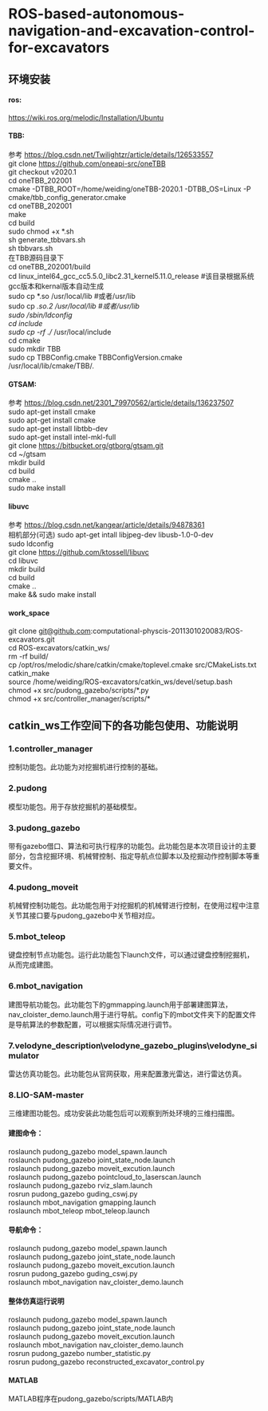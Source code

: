 # ROS-based-autonomous-navigation-and-excavation-control-for-excavators  
## 环境安装
#### ros: 
https://wiki.ros.org/melodic/Installation/Ubuntu   
#### TBB:
参考 https://blog.csdn.net/Twilightzr/article/details/126533557   
git clone https://github.com/oneapi-src/oneTBB  
git checkout v2020.1  
cd oneTBB_202001  
cmake -DTBB_ROOT=/home/weiding/oneTBB-2020.1 -DTBB_OS=Linux -P cmake/tbb_config_generator.cmake  
cd oneTBB_202001  
make  
cd build  
sudo chmod +x \*.sh  
sh generate_tbbvars.sh  
sh tbbvars.sh  
在TBB源码目录下  
cd oneTBB_202001/build  
cd linux_intel64_gcc_cc5.5.0_libc2.31_kernel5.11.0_release #该目录根据系统gcc版本和kernal版本自动生成  
sudo cp *.so /usr/local/lib #或者/usr/lib  
sudo cp *.so.2 /usr/local/lib #或者/usr/lib  
sudo /sbin/ldconfig  
cd include  
sudo cp -rf ./* /usr/local/include  
cd cmake  
sudo mkdir TBB  
sudo cp TBBConfig.cmake  TBBConfigVersion.cmake /usr/local/lib/cmake/TBB/.  
#### GTSAM:
参考  https://blog.csdn.net/2301_79970562/article/details/136237507  
sudo apt-get install cmake  
sudo apt-get install cmake  
sudo apt-get install libtbb-dev  
sudo apt-get install intel-mkl-full  
git clone https://bitbucket.org/gtborg/gtsam.git  
cd ~/gtsam   
mkdir build  
cd build  
cmake ..  
sudo  make install  
#### libuvc
参考 https://blog.csdn.net/kangear/article/details/94878361  
相机部分(可选)
sudo apt-get intall libjpeg-dev libusb-1.0-0-dev  
sudo ldconfig  
git clone https://github.com/ktossell/libuvc  
cd libuvc  
mkdir build  
cd build  
cmake ..  
make && sudo make install  
#### work_space
git clone git@github.com:computational-physcis-2011301020083/ROS-excavators.git  
cd ROS-excavators/catkin_ws/  
rm -rf build/  
cp  /opt/ros/melodic/share/catkin/cmake/toplevel.cmake src/CMakeLists.txt  
catkin_make  
source /home/weiding/ROS-excavators/catkin_ws/devel/setup.bash  
chmod +x src/pudong_gazebo/scripts/\*.py  
chmod +x src/controller_manager/scripts/\*  
## catkin_ws工作空间下的各功能包使用、功能说明
### 1.controller_manager
控制功能包。此功能为对挖掘机进行控制的基础。  
### 2.pudong
模型功能包。用于存放挖掘机的基础模型。  
### 3.pudong_gazebo
带有gazebo借口、算法和可执行程序的功能包。此功能包是本次项目设计的主要部分，包含挖掘环境、机械臂控制、指定导航点位脚本以及挖掘动作控制脚本等重要文件。  
### 4.pudong_moveit
机械臂控制功能包。此功能包用于对挖掘机的机械臂进行控制，在使用过程中注意关节其接口要与pudong_gazebo中关节相对应。  
### 5.mbot_teleop
键盘控制节点功能包。运行此功能包下launch文件，可以通过键盘控制挖掘机，从而完成建图。  
### 6.mbot_navigation
建图导航功能包。此功能包下的gmmapping.launch用于部署建图算法，nav_cloister_demo.launch用于进行导航。config下的mbot文件夹下的配置文件是导航算法的参数配置，可以根据实际情况进行调节。  
### 7.velodyne_description\velodyne_gazebo_plugins\velodyne_simulator
雷达仿真功能包。此功能包从官网获取，用来配置激光雷达，进行雷达仿真。  
### 8.LIO-SAM-master
三维建图功能包。成功安装此功能包后可以观察到所处环境的三维扫描图。  
#### 建图命令：  
roslaunch pudong_gazebo model_spawn.launch  
roslaunch pudong_gazebo joint_state_node.launch  
roslaunch pudong_gazebo moveit_excution.launch  
roslaunch pudong_gazebo pointcloud_to_laserscan.launch  
roslaunch pudong_gazebo rviz_slam.launch  
rosrun pudong_gazebo guding_cswj.py  
roslaunch mbot_navigation gmapping.launch  
roslaunch mbot_teleop mbot_teleop.launch  
#### 导航命令：  
roslaunch pudong_gazebo model_spawn.launch   
roslaunch pudong_gazebo joint_state_node.launch  
roslaunch pudong_gazebo moveit_excution.launch  
rosrun pudong_gazebo guding_cswj.py  
roslaunch mbot_navigation nav_cloister_demo.launch  
#### 整体仿真运行说明  
roslaunch pudong_gazebo model_spawn.launch   
roslaunch pudong_gazebo joint_state_node.launch  
roslaunch pudong_gazebo moveit_excution.launch  
roslaunch mbot_navigation nav_cloister_demo.launch  
rosrun pudong_gazebo number_statistic.py  
rosrun pudong_gazebo reconstructed_excavator_control.py  
#### MATLAB  
MATLAB程序在pudong_gazebo/scripts/MATLAB内  
